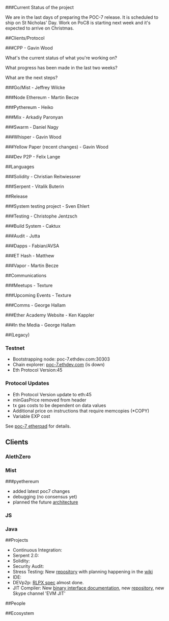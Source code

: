 ###Current Status of the project

We are in the last days of preparing the POC-7 release. It is scheduled to ship on St Nicholas' Day. Work on PoC8 is starting next week and it's expected to arrive on Christmas.



##Clients/Protocol 

###CPP - Gavin Wood

What's the current status of what you're working on? 	

What progress has been made in the last two weeks?	

What are the next steps? 

###Go/Mist - Jeffrey Wilcke

###Node Ethereum - Martin Becze

###Pythereum - Heiko

###Mix - Arkadiy Paronyan

###Swarm - Daniel Nagy

###Whisper - Gavin Wood

###Yellow Paper (recent changes) - Gavin Wood

###Dev P2P - Felix Lange


##Languages

###Solidity - Christian Reitwiessner

###Serpent - Vitalik Buterin


##Release

###System testing project - Sven Ehlert

###Testing - Christophe Jentzsch

###Build System - Caktux

###Audit - Jutta

###Dapps - Fabian/AVSA

###ET Hash - Matthew

###Vapor - Martin Becze


##Communications 

###Meetups - Texture

###Upcoming Events - Texture

###Comms - George Hallam

###Ether Academy Website - Ken Kappler

###In the Media - George Hallam







##(Legacy)

### Testnet
- Bootstrapping node: poc-7.ethdev.com:30303
- Chain explorer: [poc-7.ethdev.com](http://poc-7.ethdev.com) (is down)
- Eth Protocol Version:45

### Protocol Updates
* Eth Protocol Version update to eth:45
* minGasPrice removed from header
* tx gas costs to be dependent on data values
* Additional price on instructions that require memcopies (*COPY)
* Variable EXP cost

See [poc-7 etherpad](https://ethereum.etherpad.mozilla.org/14) for details.

## Clients
### AlethZero

### Mist

###pyethereum
* added latest poc7 changes 
* debugging (no consensus yet)
* planned the future [architecture](https://github.com/ethereum/pyethereum/issues/189) 

### JS

### Java

##Projects

* Continuous Integration: 
* Serpent 2.0: 
* Solidity: 
* Security Audit:
* Stress Testing: New [repository](https://github.com/ethereum/system-testing) with planning happening in the [wiki](https://github.com/ethereum/system-testing/wiki)
* IDE: 
* DEVp2p: [RLPX spec](https://github.com/ethereum/cpp-ethereum/wiki/RLPX:-Streaming-RLP) almost done.
* JIT Compiler: New [binary interface documentation](https://github.com/ethereum/wiki/wiki/EVM-JIT-Binary-Interface), new [repository](https://github.com/ethereum/evmjit), new Skype channel 'EVM JIT'


##People

##Ecosystem

